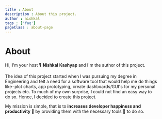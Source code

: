 ```yaml
---
title : About
description : About this project.
author : nishkal
tags : ['faq']
pageClass : about-page
---
```


# About

<!-- Hi, I'm <strong>Nishkal Kashyap</strong> and I created this application to help people rapidly build their personal projects. -->
Hi, I'm your host 🎙️ <strong>Nishkal Kashyap</strong> and I'm the author of this project.

The idea of this project started when I was pursuing my degree in Engineering and felt a need for a software tool that would help me do things like - plot charts, app prototyping, create dashboards/GUI's for my personal projects etc. To much of my own surprise, I could not find an easy way to do so. Hence, I decided to create this project.

My mission is simple, that is to <strong>increases developer happiness and productivity </strong> 🚀 by providing them with the necessary tools 🔨 to do so.

<signature />
